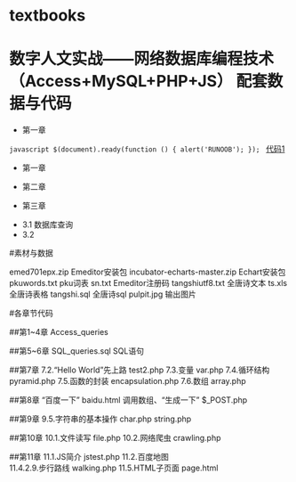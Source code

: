 # textbooks
# 数字人文实战——网络数据库编程技术（Access+MySQL+PHP+JS） 配套数据与代码
* 第一章

 `javascript
$(document).ready(function () {
    alert('RUNOOB');
});
`
[代码1](https://github.com/GoThereGit/textbooks/edit/main/php1.php)



* 第一章


* 第二章
* 第三章
+ 3.1 数据库查询
+ 3.2





#素材与数据

emed701epx.zip   Emeditor安装包
incubator-echarts-master.zip  Echart安装包
pkuwords.txt  pku词表
sn.txt  Emeditor注册码
tangshiutf8.txt  全唐诗文本
ts.xls  全唐诗表格
tangshi.sql  全唐诗sql
pulpit.jpg  输出图片


#各章节代码

##第1~4章
Access_queries


##第5~6章
SQL_queries.sql  SQL语句


##第7章
7.2.“Hello World”先上路  test2.php
7.3.变量  var.php
7.4.循环结构  pyramid.php
7.5.函数的封装  encapsulation.php
7.6.数组  array.php


##第8章
“百度一下”  baidu.html
调用数组、“生成一下”   $_POST.php


##第9章
9.5.字符串的基本操作  char.php
                     string.php

                
##第10章
10.1.文件读写  file.php
10.2.网络爬虫  crawling.php


##第11章
11.1.JS简介  jstest.php
11.2.百度地图  
11.4.2.9.步行路线  walking.php
11.5.HTML子页面  page.html



